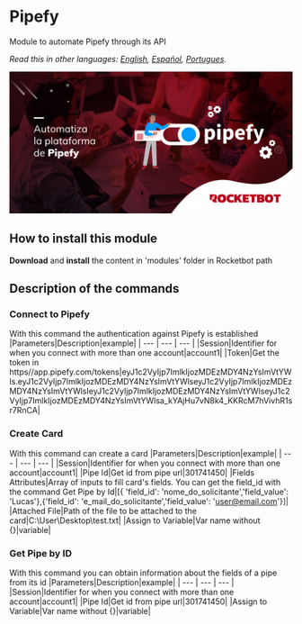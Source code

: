 # Pipefy
  
Module to automate Pipefy through its API  

*Read this in other languages: [English](Manual_Pipefy.md), [Español](Manual_Pipefy.es.md), [Portugues](Manual_Pipefy.pr.md).*
  
![banner](imgs/Banner_Pipefy.png)
## How to install this module
  
__Download__ and __install__ the content in 'modules' folder in Rocketbot path  



## Description of the commands

### Connect to Pipefy
  
With this command the authentication against Pipefy is established
|Parameters|Description|example|
| --- | --- | --- |
|Session|Identifier for when you connect with more than one account|account1|
|Token|Get the token in https//app.pipefy.com/tokens|eyJ1c2VyIjp7ImlkIjozMDEzMDY4NzYsImVtYWls.eyJ1c2VyIjp7ImlkIjozMDEzMDY4NzYsImVtYWlseyJ1c2VyIjp7ImlkIjozMDEzMDY4NzYsImVtYWlsIeyJ1c2VyIjp7ImlkIjozMDEzMDY4NzYsImVtYWlseyJ1c2VyIjp7ImlkIjozMDEzMDY4NzYsImVtYWlsa_kYAjHu7vN8k4_KKRcM7hVivhR1sr7RnCA|

### Create Card
  
With this command can create a card
|Parameters|Description|example|
| --- | --- | --- |
|Session|Identifier for when you connect with more than one account|account1|
|Pipe Id|Get id from pipe url|301741450|
|Fields Attributes|Array of inputs to fill card's fields. You can get the field_id with the command Get Pipe by Id|[{ 'field_id': 'nome_do_solicitante','field_value': 'Lucas'},{'field_id': 'e_mail_do_solicitante','field_value': 'user@email.com'}]|
|Attached File|Path of the file to be attached to the card|C:\User\Desktop\test.txt|
|Assign to Variable|Var name without {}|variable|

### Get Pipe by ID
  
With this command you can obtain information about the fields of a pipe from its id
|Parameters|Description|example|
| --- | --- | --- |
|Session|Identifier for when you connect with more than one account|account1|
|Pipe Id|Get id from pipe url|301741450|
|Assign to Variable|Var name without {}|variable|

